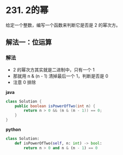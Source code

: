 # 231. 2的幂
给定一个整数，编写一个函数来判断它是否是 2 的幂次方。

## 解法一：位运算
### 解法
- 2 的幂次方其实就是二进制中，只有一个 1
- 那就用 n & (n - 1) 清掉最后一个 1，判断是否是 0
- 注意 0 排除

**java**
```java
class Solution {
    public boolean isPowerOfTwo(int n) {
        return n > 0 && (n & (n - 1)) == 0;
    }
}
```

**python**
```python
class Solution:
    def isPowerOfTwo(self, n: int) -> bool:
        return n > 0 and n & (n - 1) == 0
```